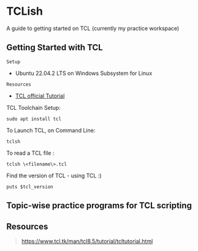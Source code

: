 # TCLish
A guide to getting started on TCL (currently my practice workspace)

## Getting Started with TCL
```Setup``` 
* Ubuntu 22.04.2 LTS on Windows Subsystem for Linux

```Resources```  
* [TCL official Tutorial](https://www.tcl.tk/man/tcl8.5/tutorial/tcltutorial.html)

TCL Toolchain Setup:

    sudo apt install tcl

To Launch TCL, on Command Line:
    
    tclsh

To read a TCL file :

    tclsh \<filename\>.tcl

Find the version of TCL - using TCL :)

    puts $tcl_version

## Topic-wise practice programs for TCL scripting

####

## Resources

> https://www.tcl.tk/man/tcl8.5/tutorial/tcltutorial.html
